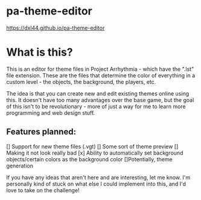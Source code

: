 # pa-theme-editor<br>
https://dxl44.github.io/pa-theme-editor
# What is this?
This is an editor for theme files in Project Arrhythmia - which have the ".lst" file extension. These are the files that determine the color of everything in a custom level - the objects, the background, the players, etc.

The idea is that you can create new and edit existing themes online using this. It doesn't have too many advantages over the base game, but the goal of this isn't to be revolutionary - more of just a way for me to learn more programming and web design stuff.


## Features planned:
[] Support for new theme files (.vgt)
[] Some sort of theme preview
[] Making it not look really bad
[x] Ability to automatically set background objects/certain colors as the background color
[]Potentially, theme generation 

If you have any ideas that aren't here and are interesting, let me know. I'm personally kind of stuck on what else I could implement into this, and I'd love to take on the challenge! 
